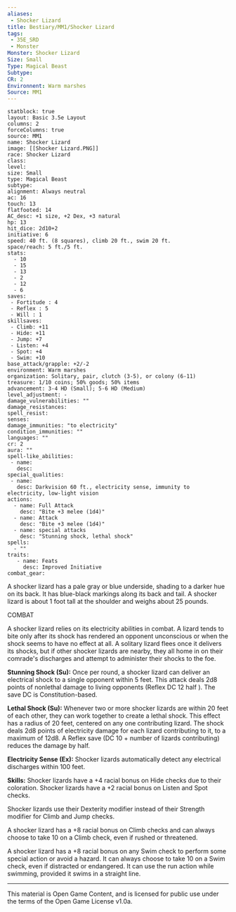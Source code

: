 ```yaml
---
aliases:
 - Shocker Lizard
title: Bestiary/MM1/Shocker Lizard
tags: 
 - 35E_SRD
 - Monster
Monster: Shocker Lizard
Size: Small
Type: Magical Beast
Subtype: 
CR: 2
Environnent: Warm marshes
Source: MM1
---
```


```statblock
statblock: true
layout: Basic 3.5e Layout
columns: 2
forceColumns: true
source: MM1 
name: Shocker Lizard
image: [[Shocker Lizard.PNG]]
race: Shocker Lizard
class: 
level: 
size: Small
type: Magical Beast
subtype: 
alignment: Always neutral
ac: 16
touch: 13
flatfooted: 14
AC_desc: +1 size, +2 Dex, +3 natural
hp: 13
hit_dice: 2d10+2
initiative: 6
speed: 40 ft. (8 squares), climb 20 ft., swim 20 ft.
space/reach: 5 ft./5 ft.
stats:
  - 10
  - 15
  - 13
  - 2
  - 12
  - 6
saves:
 - Fortitude : 4
 - Reflex : 5
 - Will : 1
skillsaves:
 - Climb: +11
 - Hide: +11
 - Jump: +7
 - Listen: +4
 - Spot: +4
 - Swim: +10
base_attack/grapple: +2/-2
environment: Warm marshes
organization: Solitary, pair, clutch (3-5), or colony (6-11)
treasure: 1/10 coins; 50% goods; 50% items
advancement: 3-4 HD (Small); 5-6 HD (Medium)
level_adjustment: -
damage_vulnerabilities: ""
damage_resistances: 
spell_resist: 
senses: 
damage_immunities: "to electricity"
condition_immunities: ""
languages: ""
cr: 2
aura: ""
spell-like_abilities:
 - name: 
   desc: 
special_qualities:
 - name:
   desc: Darkvision 60 ft., electricity sense, immunity to electricity, low-light vision
actions:
  - name: Full Attack
    desc: "Bite +3 melee (1d4)"
  - name: Attack
    desc: "Bite +3 melee (1d4)"
  - name: special attacks
    desc: "Stunning shock, lethal shock"
spells:
  - ""
traits:
   - name: Feats
     desc: Improved Initiative
combat_gear:  
```


A shocker lizard has a pale gray or blue underside, shading to a darker hue on its back. It has blue-black markings along its back and tail. A shocker lizard is about 1 foot tall at the shoulder and weighs about 25 pounds.

COMBAT

A shocker lizard relies on its electricity abilities in combat. A lizard tends to bite only after its shock has rendered an opponent unconscious or when the shock seems to have no effect at all. A solitary lizard flees once it delivers its shocks, but if other shocker lizards are nearby, they all home in on their comrade's discharges and attempt to administer their shocks to the foe.


**Stunning Shock (Su):** Once per round, a shocker lizard can deliver an electrical shock to a single opponent within 5 feet. This attack deals 2d8 points of nonlethal damage to living opponents (Reflex DC 12 half ). The save DC is Constitution-based.


**Lethal Shock (Su):** Whenever two or more shocker lizards are within 20 feet of each other, they can work together to create a lethal shock. This effect has a radius of 20 feet, centered on any one contributing lizard. The shock deals 2d8 points of electricity damage for each lizard contributing to it, to a maximum of 12d8. A Reflex save (DC 10 + number of lizards contributing) reduces the damage by half.


**Electricity Sense (Ex):** Shocker lizards automatically detect any electrical discharges within 100 feet.


**Skills:** Shocker lizards have a +4 racial bonus on Hide checks due to their coloration. Shocker lizards have a +2 racial bonus on Listen and Spot checks.

Shocker lizards use their Dexterity modifier instead of their Strength modifier for Climb and Jump checks.

A shocker lizard has a +8 racial bonus on Climb checks and can always choose to take 10 on a Climb check, even if rushed or threatened.

A shocker lizard has a +8 racial bonus on any Swim check to perform some special action or avoid a hazard. It can always choose to take 10 on a Swim check, even if distracted or endangered. It can use the run action while swimming, provided it swims in a straight line.

---

This material is Open Game Content, and is licensed for public use under the terms of the Open Game License v1.0a.
